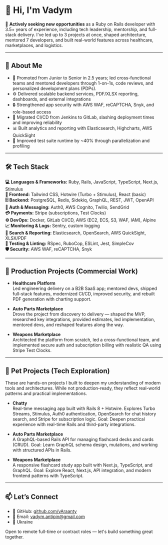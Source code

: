 # 👋 Hi, I'm Vadym

🎯 **Actively seeking new opportunities** as a Ruby on Rails developer with 3.5+ years of experience, including tech leadership, mentorship, and full-stack delivery. I've led up to 3 projects at once, shaped architecture, mentored 7 developers, and built real-world features across healthcare, marketplaces, and logistics.

---

## 💼 About Me

- 🧠 Promoted from Junior to Senior in 2.5 years; led cross-functional teams and mentored developers through 1-on-1s, code reviews, and personalized development plans (PDPs).
- ⚙️ Delivered scalable backend services, PDF/XLSX reporting, dashboards, and external integrations
- 🔒 Strengthened app security with AWS WAF, reCAPTCHA, Snyk, and role-based access
- 🚀 Migrated CI/CD from Jenkins to GitLab, slashing deployment times and improving reliability
- 📊 Built analytics and reporting with Elasticsearch, Highcharts, AWS QuickSight
- 🧪 Improved test suite runtime by ~40% through parallelization and profiling

---

## 🛠️ Tech Stack

**💻 Languages & Frameworks:** Ruby, Rails, JavaScript, TypeScript, Next.js, Stimulus  
**🎨 Frontend:** Tailwind CSS, Hotwire (Turbo + Stimulus), React (basic)  
**🗄️ Backend:** PostgreSQL, Redis, Sidekiq, GraphQL, REST, JWT, OpenAPI  
**🔐 Auth & Messaging:** Auth0, AWS Cognito, Twilio, SendGrid  
**💳 Payments:** Stripe (subscriptions, Test Clocks)  
**⚙️ DevOps:** Docker, GitLab CI/CD, AWS (EC2, ECS, S3, WAF, IAM), Alpine  
**📈 Monitoring & Logs:** Sentry, custom logging  
**🔎 Search & Reporting:** Elasticsearch, OpenSearch, AWS QuickSight, XLSX/PDF  
**🧪 Testing & Linting:** RSpec, RuboCop, ESLint, Jest, SimpleCov  
**🛡️ Security:** AWS WAF, reCAPTCHA, Snyk

---

## 📌 Production Projects (Commercial Work)

- **Healthcare Platform**  
  Led engineering delivery on a B2B SaaS app; mentored devs, shipped full-stack features, modernized CI/CD, improved security, and rebuilt PDF generation with charting support.

- **Auto Parts Marketplace**  
  Drove the project from discovery to delivery — shaped the MVP, researched key integrations, provided estimates, led implementation, mentored devs, and reshaped features along the way.

- **Weapons Marketplace**  
  Architected the platform from scratch, led a cross-functional team, and implemented secure auth and subscription billing with realistic QA using Stripe Test Clocks.

---

## 🧪 Pet Projects (Tech Exploration)

These are hands-on projects I built to deepen my understanding of modern tools and architectures. While not production-ready, they reflect real-world patterns and practical implementations.

- **Chatty**  
  Real-time messaging app built with Rails 8 + Hotwire. Explores Turbo Streams, Stimulus, Auth0 authentication, OpenSearch for chat history search, and Stripe for subscription logic.
  Goal: Deepen practical experience with real-time Rails and third-party integrations.

- **Auto Parts Marketplace**  
  A GraphQL-based Rails API for managing flashcard decks and cards (CRUD).
  Goal: Learn GraphQL schema design, mutations, and working with structured APIs in Rails.

- **Weapons Marketplace**  
  A responsive flashcard study app built with Next.js, TypeScript, and GraphQL.
  Goal: Explore React, Next.js, API integration, and modern frontend patterns with TypeScript.

---

## 📫 Let’s Connect

- 📂 GitHub: [github.com/vAraanty](https://github.com/vAraanty)
- 📧 Email: [vadym.antipin@gmail.com](mailto:vadym.antipin@gmail.com)
- 📍 Ukraine

Open to remote full-time or contract roles — let's build something great together.
